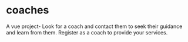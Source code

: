 # coaches
A vue project- Look for a coach and contact them to seek their guidance and learn from them. Register as a coach to provide your services.
